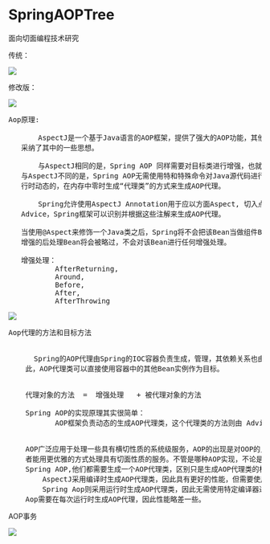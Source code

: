 # SpringAOPTree
面向切面编程技术研究


传统：

![](https://i.imgur.com/w8Jjp8u.png)
       
修改版：

![](https://i.imgur.com/A5MqHaG.png)


<pre>
Aop原理:

       AspectJ是一个基于Java语言的AOP框架，提供了强大的AOP功能，其他很多AOP框架都借鉴或
   采纳了其中的一些思想。

       与AspectJ相同的是，Spring AOP 同样需要对目标类进行增强，也就是生成新的AOP代理类；
   与AspectJ不同的是，Spring AOP无需使用特和特殊命令对Java源代码进行编译，它采用的是运
   行时动态的，在内存中零时生成“代理类”的方式来生成AOP代理。

       Spring允许使用AspectJ Annotation用于应以方面Aspect, 切入点Pointcut， 增强处理
   Advice，Spring框架可以识别并根据这些注解来生成AOP代理。

   当使用@Aspect来修饰一个Java类之后，Spring将不会把该Bean当做组件Bean处理，因此负责自动
   增强的后处理Bean将会被略过，不会对该Bean进行任何增强处理。   

   增强处理：
           AfterReturning,
           Around,
           Before,
           After,
           AfterThrowing 
</pre>


![](https://i.imgur.com/9lTu85C.png)

<pre>
Aop代理的方法和目标方法


      Spring的AOP代理由Spring的IOC容器负责生成，管理，其依赖关系也由IOC容器负责管理，因
    此，AOP代理类可以直接使用容器中的其他Bean实例作为目标。


    代理对象的方法  =  增强处理   + 被代理对象的方法

    Spring AOP的实现原理其实很简单：
           AOP框架负责动态的生成AOP代理类，这个代理类的方法则由 Advice和回调目标对象的方法组成。


    AOP广泛应用于处理一些具有横切性质的系统级服务，AOP的出现是对OOP的良好补充，它是的开发
    者能用更优雅的方式处理具有切面性质的服务。不管是哪种AOP实现，不论是AspectJ，还是
    Spring AOP,他们都需要生成一个AOP代理类，区别只是生成AOP代理类的机制不同：
        AspectJ采用编译时生成AOP代理类，因此具有更好的性能，但需要使用特定的编译器处理。
        Spring Aop则采用运行时生成AOP代理类，因此无需使用特定编译器进行处理，由于Spring
    Aop需要在每次运行时生成AOP代理，因此性能略差一些。
</pre>

AOP事务

![](https://i.imgur.com/Sa3RjBm.png)
